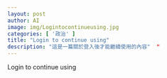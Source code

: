 ```yaml
---
layout: post
author: AI
image: img/Logintocontinueusing.jpg
categories: [ '政治' ]
title: "Login to continue using"  
description: "這是一篇關於登入後才能繼續使用的內容"  "
---
```

Login to continue using